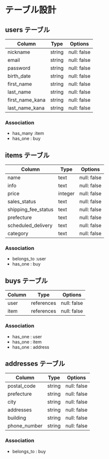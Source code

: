 # テーブル設計

## users テーブル

| Column         | Type   | Options     |
| -------------- | ------ | ----------- |
| nickname       | string | null: false |
| email          | string | null: false |
| password       | string | null: false |
| birth_date     | string | null: false |
| first_name     | string | null: false |
| last_name      | string | null: false |
| first_name_kana| string | null: false |
| last_name_kana | string | null: false |

### Association

- has_many :item
- has_one : buy

## items テーブル

| Column              | Type    | Options     |
| ------------------- | ------- | ----------- |
| name                | text    | null: false |
| info                | text    | null: false |
| price               | integer | null: false |
| sales_status        | text    | null: false |
| shipping_fee_status | text    | null: false |
| prefecture          | text    | null: false |
| scheduled_delivery  | text    | null: false |
| category            | text    | null: false |


### Association

- belongs_to :user
- has_one : buy

## buys テーブル

| Column | Type       | Options                        |
| ------ | ---------- | ------------------------------ |
| user   | references | null: false                    |
| item   | references | null: false                    |

### Association

- has_one : user
- has_one : item
- has_one : address

## addresses テーブル

| Column       | Type       | Options     |
| ------------ | ---------- | ----------- |
| postal_code  | string     | null: false |
| prefecture   | string     | null: false |
| city         | string     | null: false |
| addresses    | string     | null: false |
| building     | string     | null: false |
| phone_number | string     | null: false |

### Association

- belongs_to : buy
